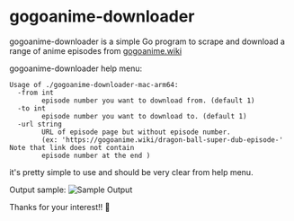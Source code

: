 # gogoanime-downloader

gogoanime-downloader is a simple Go program to scrape and download a range of anime episodes from [gogoanime.wiki](https://gogoanime.wiki/)

gogoanime-downloader help menu:
```text
Usage of ./gogoanime-downloader-mac-arm64:
  -from int
    	episode number you want to download from. (default 1)
  -to int
    	episode number you want to download to. (default 1)
  -url string
    	URL of episode page but without episode number.
    	(ex: 'https://gogoanime.wiki/dragon-ball-super-dub-episode-' Note that link does not contain
    	episode number at the end )
```

it's pretty simple to use and should be very clear from help menu.

Output sample:
![Sample Output](./screenshot/sampleOutput.png)

Thanks for your interest!! 🤗
